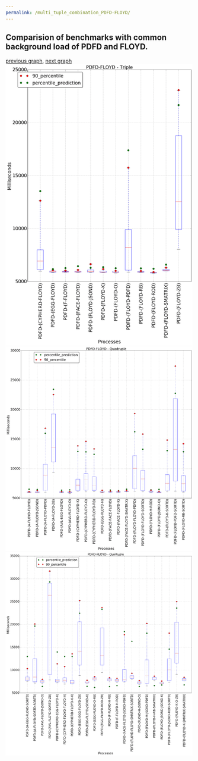 ```yaml
---
permalink: /multi_tuple_combination_PDFD-FLOYD/
---
```



## Comparision of benchmarks with common background load of PDFD and FLOYD.

[previous graph](../multi_tuple_combination_PDFD-FACE/), [next graph](../multi_tuple_combination_PDFD-F/)
![graph figure](./images/triple/PDFD/PDFD-FLOYD_box.png)![graph figure](./images/quadruple/PDFD/PDFD-FLOYD_box.png)![graph figure](./images/quintuple/PDFD/PDFD-FLOYD_box.png)